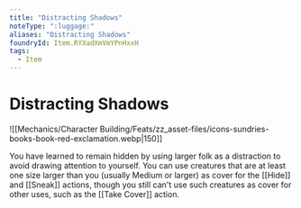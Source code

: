 ```yaml
---
title: "Distracting Shadows"
noteType: ":luggage:"
aliases: "Distracting Shadows"
foundryId: Item.RYXadXmVmYPnHxxH
tags:
  - Item
---
```


# Distracting Shadows
![[Mechanics/Character Building/Feats/zz_asset-files/icons-sundries-books-book-red-exclamation.webp|150]]

You have learned to remain hidden by using larger folk as a distraction to avoid drawing attention to yourself. You can use creatures that are at least one size larger than you (usually Medium or larger) as cover for the [[Hide]] and [[Sneak]] actions, though you still can't use such creatures as cover for other uses, such as the [[Take Cover]] action.
